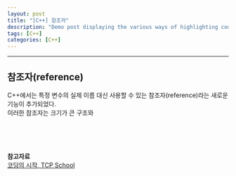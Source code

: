 ```yaml
---
layout: post
title: "[C++] 참조자"
description: "Demo post displaying the various ways of highlighting code in Markdown."
tags: [C++]
categories: [C++]
---
```


------------------------------------------------------------------------------------------------------------

## 참조자(reference)
C++에서는 특정 변수의 실제 이름 대신 사용할 수 있는 참조자(reference)라는 새로운 기능이 추가되었다.  
이러한 참조자는 크기가 큰 구조와



<br/>
<br/>
<br/>

**참고자료**<br/>
[코딩의 시작, TCP School](http://tcpschool.com/cpp/)

